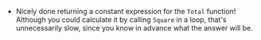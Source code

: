 - Nicely done returning a constant expression for the `Total` function! Although you could calculate it by calling `Square` in a loop, that's unnecessarily slow, since you know in advance what the answer will be.
